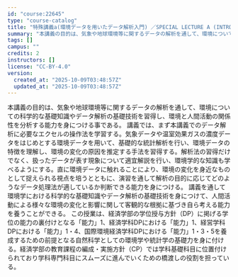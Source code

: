 ```yaml
---
id: "course:22645"
type: "course-catalog"
title: "特殊講義a(環境データを用いたデータ解析入門) ／SPECIAL LECTURE A (INTRODUCTION TO DATA ANALYSIS USING ENVIRONMENTAL DATA)"
summary: "本講義の目的は、気象や地球環境等に関するデータの解析を通して、環境についての科学的な基礎知識やデータ解析の基礎技術を習得し、環境と人間活動の関係性を分析する能力を身につける事である。 講義では、まず本講義でのデータ解析に必要なエクセルの操作…"
tags: []
campus: ""
credits: 2
instructors: []
license: "CC-BY-4.0"
version:
  created_at: "2025-10-09T03:48:57Z"
  updated_at: "2025-10-09T03:48:57Z"
---
```

本講義の目的は、気象や地球環境等に関するデータの解析を通して、環境についての科学的な基礎知識やデータ解析の基礎技術を習得し、環境と人間活動の関係性を分析する能力を身につける事である。 講義では、まず本講義でのデータ解析に必要なエクセルの操作法を学習する。気象データや温室効果ガスの濃度データをはじめとする環境データを用いて、基礎的な統計解析を行い、環境データの特徴を理解し、環境の変化の原因を推定する手法を習得する。解析法の習得だけでなく、扱ったデータが表す現象について適宜解説を行い、環境学的な知識も学べるようにする。直に環境データに触れることにより、環境の変化を身近なものとして捉えられる視点を培うとともに、演習を通して解析の目的に応じてどのようなデータ処理法が適しているか判断できる能力を身につける。 講義を通して環境学における科学的な基礎知識やデータ解析の基礎技術を身につけて、人間活動による様々な環境の変化と影響に関して客観的な根拠に基づき自ら考える能力を養うことができる。 この授業は、経済学部の学位授与方針（DP）に掲げる学位の能力の裏付けとなる「能力」1、経済学科DPにおける「能力」1、経営学科DPにおける「能力」1・4、国際環境経済学科DPにおける「能力」1・3・5を養成するための前提となる自然科学としての環境学や統計学の基礎力を身に付ける。経済学部の教育課程の編成・実施方針（CP）では学科基礎科目に位置付けられており学科専門科目にスムーズに進んでいくための橋渡しの役割を担っている。
